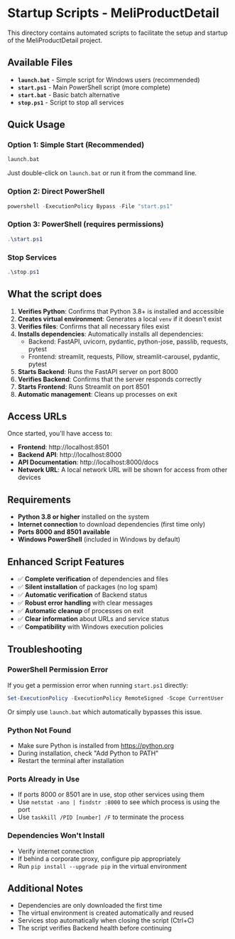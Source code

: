 # Startup Scripts - MeliProductDetail

This directory contains automated scripts to facilitate the setup and startup of the MeliProductDetail project.

## Available Files

- **`launch.bat`** - Simple script for Windows users (recommended)
- **`start.ps1`** - Main PowerShell script (more complete)
- **`start.bat`** - Basic batch alternative
- **`stop.ps1`** - Script to stop all services

## Quick Usage

### Option 1: Simple Start (Recommended)
```cmd
launch.bat
```
Just double-click on `launch.bat` or run it from the command line.

### Option 2: Direct PowerShell
```powershell
powershell -ExecutionPolicy Bypass -File "start.ps1"
```

### Option 3: PowerShell (requires permissions)
```powershell
.\start.ps1
```

### Stop Services
```powershell
.\stop.ps1
```

## What the script does

1. **Verifies Python**: Confirms that Python 3.8+ is installed and accessible
2. **Creates virtual environment**: Generates a local `venv` if it doesn't exist
3. **Verifies files**: Confirms that all necessary files exist
4. **Installs dependencies**: Automatically installs all dependencies:
   - Backend: FastAPI, uvicorn, pydantic, python-jose, passlib, requests, pytest
   - Frontend: streamlit, requests, Pillow, streamlit-carousel, pydantic, pytest
5. **Starts Backend**: Runs the FastAPI server on port 8000
6. **Verifies Backend**: Confirms that the server responds correctly
7. **Starts Frontend**: Runs Streamlit on port 8501
8. **Automatic management**: Cleans up processes on exit

## Access URLs

Once started, you'll have access to:

- **Frontend**: http://localhost:8501
- **Backend API**: http://localhost:8000  
- **API Documentation**: http://localhost:8000/docs
- **Network URL**: A local network URL will be shown for access from other devices

## Requirements

- **Python 3.8 or higher** installed on the system
- **Internet connection** to download dependencies (first time only)
- **Ports 8000 and 8501 available**
- **Windows PowerShell** (included in Windows by default)

## Enhanced Script Features

- ✅ **Complete verification** of dependencies and files
- ✅ **Silent installation** of packages (no log spam)
- ✅ **Automatic verification** of Backend status
- ✅ **Robust error handling** with clear messages
- ✅ **Automatic cleanup** of processes on exit
- ✅ **Clear information** about URLs and service status
- ✅ **Compatibility** with Windows execution policies

## Troubleshooting

### PowerShell Permission Error
If you get a permission error when running `start.ps1` directly:
```powershell
Set-ExecutionPolicy -ExecutionPolicy RemoteSigned -Scope CurrentUser
```
Or simply use `launch.bat` which automatically bypasses this issue.

### Python Not Found
- Make sure Python is installed from https://python.org
- During installation, check "Add Python to PATH"
- Restart the terminal after installation

### Ports Already in Use
- If ports 8000 or 8501 are in use, stop other services using them
- Use `netstat -ano | findstr :8000` to see which process is using the port
- Use `taskkill /PID [number] /F` to terminate the process

### Dependencies Won't Install
- Verify internet connection
- If behind a corporate proxy, configure pip appropriately
- Run `pip install --upgrade pip` in the virtual environment

## Additional Notes

- Dependencies are only downloaded the first time
- The virtual environment is created automatically and reused
- Services stop automatically when closing the script (Ctrl+C)
- The script verifies Backend health before continuing
